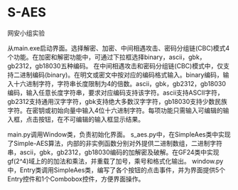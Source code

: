# S-AES
网安小组实验

从main.exe启动界面。选择解密、加密、中间相遇攻击、密码分组链(CBC)模式4个功能。在加密和解密功能中，可通过下拉框选择binary，ascii，gbk，gb2312，gb18030五种编码。
在中间相遇攻击和密码分组链(CBC)模式中，仅支持二进制编码(binary)。在明文或密文中按对应的编码格式输入。binary编码，输入十六进制字符，字符串长度限制为4的倍数。ascii，gbk，gb2312，gb18030编码，输入任意长度字符串，要求对应编码支持该字符。ascii支持ASCII字符，gb2312支持通用汉字字符，gbk支持绝大多数汉字字符，gb18030支持少数民族字符。在密钥或初始向量中输入4位十六进制字符。每项功能只需输入可编辑的输入框，点击按钮，在不可编辑的输入框显示结果。

main.py调用Window类，负责初始化界面。
s_aes.py中，在SimpleAes类中实现了Simple-AES算法，内部的非实例函数分别对外提供二进制数组，二进制字符串，ascii，gbk，gb2312，gb18030编码的加解密及破解。在GF24类中实现gf(2^4)域上的的加法和乘法，并重载了加号，乘号和格式化输出。
window.py中，Entry类调用SimpleAes类，编写了各个按钮的点击事件，并为界面提供5个Entry控件和1个Combobox控件，方便界面操作。
